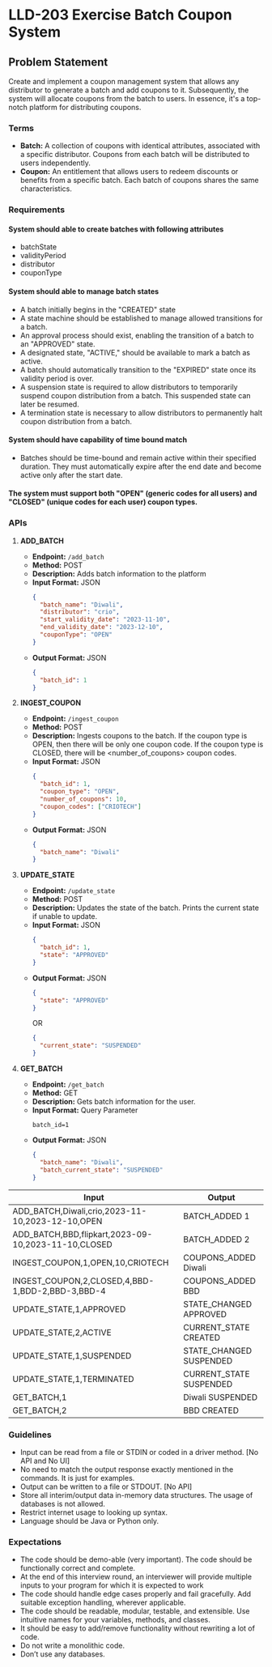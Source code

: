 # LLD-203 Exercise Batch Coupon System

## Problem Statement

Create and implement a coupon management system that allows any distributor to generate a batch and add coupons to it. Subsequently, the system will allocate coupons from the batch to users. In essence, it's a top-notch platform for distributing coupons.

### Terms

- **Batch:** A collection of coupons with identical attributes, associated with a specific distributor. Coupons from each batch will be distributed to users independently.
- **Coupon:** An entitlement that allows users to redeem discounts or benefits from a specific batch. Each batch of coupons shares the same characteristics.

### Requirements

#### System should able to create batches with following attributes

- batchState
- validityPeriod
- distributor
- couponType

#### System should able to manage batch states

- A batch initially begins in the "CREATED" state
- A state machine should be established to manage allowed transitions for a batch.
- An approval process should exist, enabling the transition of a batch to an "APPROVED" state.
- A designated state, "ACTIVE," should be available to mark a batch as active.
- A batch should automatically transition to the "EXPIRED" state once its validity period is over.
- A suspension state is required to allow distributors to temporarily suspend coupon distribution from a batch. This suspended state can later be resumed.
- A termination state is necessary to allow distributors to permanently halt coupon distribution from a batch.

#### System should have capability of time bound match

- Batches should be time-bound and remain active within their specified duration. They must automatically expire after the end date and become active only after the start date.

#### The system must support both "OPEN" (generic codes for all users) and "CLOSED" (unique codes for each user) coupon types.

### APIs

1. **ADD_BATCH**

    - **Endpoint:** `/add_batch`
    - **Method:** POST
    - **Description:** Adds batch information to the platform
    - **Input Format:** JSON
        ```json
        {
          "batch_name": "Diwali",
          "distributor": "crio",
          "start_validity_date": "2023-11-10",
          "end_validity_date": "2023-12-10",
          "couponType": "OPEN"
        }
        ```
    - **Output Format:** JSON
        ```json
        {
          "batch_id": 1
        }
        ```

2. **INGEST_COUPON**

    - **Endpoint:** `/ingest_coupon`
    - **Method:** POST
    - **Description:** Ingests coupons to the batch. If the coupon type is OPEN, then there will be only one coupon code. If the coupon type is CLOSED, there will be <number_of_coupons> coupon codes.
    - **Input Format:** JSON
        ```json
        {
          "batch_id": 1,
          "coupon_type": "OPEN",
          "number_of_coupons": 10,
          "coupon_codes": ["CRIOTECH"]
        }
        ```
    - **Output Format:** JSON
        ```json
        {
          "batch_name": "Diwali"
        }
        ```

3. **UPDATE_STATE**

    - **Endpoint:** `/update_state`
    - **Method:** POST
    - **Description:** Updates the state of the batch. Prints the current state if unable to update.
    - **Input Format:** JSON
        ```json
        {
          "batch_id": 1,
          "state": "APPROVED"
        }
        ```
    - **Output Format:** JSON
        ```json
        {
          "state": "APPROVED"
        }
        ```
        OR
        ```json
        {
          "current_state": "SUSPENDED"
        }
        ```

4. **GET_BATCH**

    - **Endpoint:** `/get_batch`
    - **Method:** GET
    - **Description:** Gets batch information for the user.
    - **Input Format:** Query Parameter
        ```
        batch_id=1
        ```
    - **Output Format:** JSON
        ```json
        {
          "batch_name": "Diwali",
          "batch_current_state": "SUSPENDED"
        }
        ```


| Input                                        | Output                      |
|----------------------------------------------|-----------------------------|
| ADD_BATCH,Diwali,crio,2023-11-10,2023-12-10,OPEN | BATCH_ADDED 1               |
| ADD_BATCH,BBD,flipkart,2023-09-10,2023-11-10,CLOSED | BATCH_ADDED 2               |
| INGEST_COUPON,1,OPEN,10,CRIOTECH               | COUPONS_ADDED Diwali        |
| INGEST_COUPON,2,CLOSED,4,BBD-1,BDD-2,BBD-3,BBD-4 | COUPONS_ADDED BBD           |
| UPDATE_STATE,1,APPROVED                        | STATE_CHANGED APPROVED      |
| UPDATE_STATE,2,ACTIVE                          | CURRENT_STATE CREATED       |
| UPDATE_STATE,1,SUSPENDED                       | STATE_CHANGED SUSPENDED     |
| UPDATE_STATE,1,TERMINATED                      | CURRENT_STATE SUSPENDED     |
| GET_BATCH,1                                   | Diwali SUSPENDED            |
| GET_BATCH,2                                   | BBD CREATED                 |

### Guidelines

- Input can be read from a file or STDIN or coded in a driver method. [No API and No UI]
- No need to match the output response exactly mentioned in the commands. It is just for examples.
- Output can be written to a file or STDOUT. [No API]
- Store all interim/output data in-memory data structures. The usage of databases is not allowed.
- Restrict internet usage to looking up syntax.
- Language should be Java or Python only.

### Expectations

- The code should be demo-able (very important). The code should be functionally correct and complete.
- At the end of this interview round, an interviewer will provide multiple inputs to your program for which it is expected to work
- The code should handle edge cases properly and fail gracefully. Add suitable exception handling, wherever applicable.
- The code should be readable, modular, testable, and extensible. Use intuitive names for your variables, methods, and classes.
- It should be easy to add/remove functionality without rewriting a lot of code.
- Do not write a monolithic code.
- Don’t use any databases.
